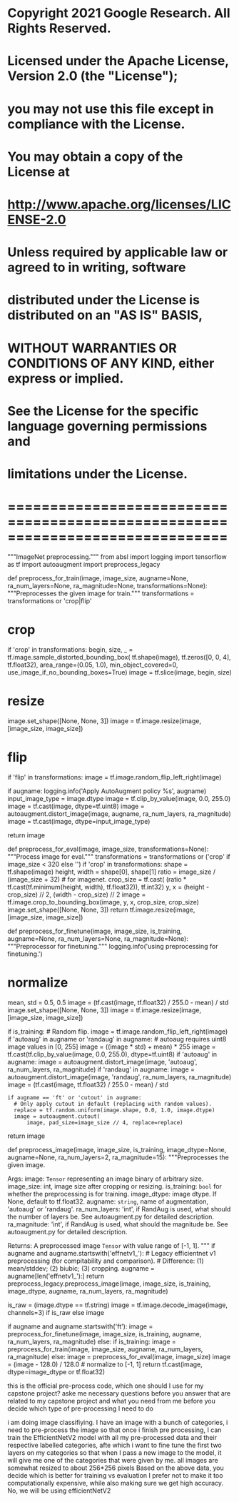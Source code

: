 # Copyright 2021 Google Research. All Rights Reserved.
#
# Licensed under the Apache License, Version 2.0 (the "License");
# you may not use this file except in compliance with the License.
# You may obtain a copy of the License at
#
#     http://www.apache.org/licenses/LICENSE-2.0
#
# Unless required by applicable law or agreed to in writing, software
# distributed under the License is distributed on an "AS IS" BASIS,
# WITHOUT WARRANTIES OR CONDITIONS OF ANY KIND, either express or implied.
# See the License for the specific language governing permissions and
# limitations under the License.
# ==============================================================================
"""ImageNet preprocessing."""
from absl import logging
import tensorflow as tf
import autoaugment
import preprocess_legacy


def preprocess_for_train(image,
                         image_size,
                         augname=None,
                         ra_num_layers=None,
                         ra_magnitude=None,
                         transformations=None):
  """Preprocesses the given image for train."""
  transformations = transformations or 'crop|flip'
  # crop
  if 'crop' in transformations:
    begin, size, _ = tf.image.sample_distorted_bounding_box(
        tf.shape(image),
        tf.zeros([0, 0, 4], tf.float32),
        area_range=(0.05, 1.0),
        min_object_covered=0,
        use_image_if_no_bounding_boxes=True)
    image = tf.slice(image, begin, size)
  # resize
  image.set_shape([None, None, 3])
  image = tf.image.resize(image, [image_size, image_size])
  # flip
  if 'flip' in transformations:
    image = tf.image.random_flip_left_right(image)

  if augname:
    logging.info('Apply AutoAugment policy %s', augname)
    input_image_type = image.dtype
    image = tf.clip_by_value(image, 0.0, 255.0)
    image = tf.cast(image, dtype=tf.uint8)
    image = autoaugment.distort_image(image, augname, ra_num_layers,
                                      ra_magnitude)
    image = tf.cast(image, dtype=input_image_type)

  return image


def preprocess_for_eval(image, image_size, transformations=None):
  """Process image for eval."""
  transformations = transformations or ('crop' if image_size < 320 else '')
  if 'crop' in transformations:
    shape = tf.shape(image)
    height, width = shape[0], shape[1]
    ratio = image_size / (image_size + 32)  # for imagenet.
    crop_size = tf.cast(
        (ratio * tf.cast(tf.minimum(height, width), tf.float32)), tf.int32)
    y, x = (height - crop_size) // 2, (width - crop_size) // 2
    image = tf.image.crop_to_bounding_box(image, y, x, crop_size, crop_size)
  image.set_shape([None, None, 3])
  return tf.image.resize(image, [image_size, image_size])


def preprocess_for_finetune(image,
                            image_size,
                            is_training,
                            augname=None,
                            ra_num_layers=None,
                            ra_magnitude=None):
  """Preprocessor for finetuning."""
  logging.info('using preprocessing for finetuning.')
  # normalize
  mean, std = 0.5, 0.5
  image = (tf.cast(image, tf.float32) / 255.0 - mean) / std
  image.set_shape([None, None, 3])
  image = tf.image.resize(image, [image_size, image_size])

  if is_training:
    #  Random flip.
    image = tf.image.random_flip_left_right(image)
    if 'autoaug' in augname or 'randaug' in augname:
      # autoaug requires uint8 image values in [0, 255]
      image = ((image * std) + mean) * 255
      image = tf.cast(tf.clip_by_value(image, 0.0, 255.0), dtype=tf.uint8)
      if 'autoaug' in augname:
        image = autoaugment.distort_image(image, 'autoaug', ra_num_layers,
                                          ra_magnitude)
      if 'randaug' in augname:
        image = autoaugment.distort_image(image, 'randaug', ra_num_layers,
                                          ra_magnitude)
      image = (tf.cast(image, tf.float32) / 255.0 - mean) / std

    if augname == 'ft' or 'cutout' in augname:
      # Only apply cutout in default (replacing with random values).
      replace = tf.random.uniform(image.shape, 0.0, 1.0, image.dtype)
      image = autoaugment.cutout(
          image, pad_size=image_size // 4, replace=replace)
  return image


def preprocess_image(image,
                     image_size,
                     is_training,
                     image_dtype=None,
                     augname=None,
                     ra_num_layers=2,
                     ra_magnitude=15):
  """Preprocesses the given image.

  Args:
    image: `Tensor` representing an image binary of arbitrary size.
    image_size: int, image size after cropping or resizing.
    is_training: `bool` for whether the preprocessing is for training.
    image_dtype: image dtype. If None, default to tf.float32.
    augname: `string`, name of augmentation, 'autoaug' or 'randaug'.
    ra_num_layers: 'int', if RandAug is used, what should the number of layers
      be. See autoaugment.py for detailed description.
    ra_magnitude: 'int', if RandAug is used, what should the magnitude be. See
      autoaugment.py for detailed description.

  Returns:
    A preprocessed image `Tensor` with value range of [-1, 1].
  """
  if augname and augname.startswith('effnetv1_'):
    # Legacy efficientnet v1 preprocessing (for compitability and comparison).
    # Difference: (1) mean/stddev; (2) biubic; (3) cropping.
    augname = augname[len('effnetv1_'):]
    return preprocess_legacy.preprocess_image(image, image_size, is_training,
                                              image_dtype, augname,
                                              ra_num_layers, ra_magnitude)

  is_raw = (image.dtype == tf.string)
  image = tf.image.decode_image(image, channels=3) if is_raw else image

  if augname and augname.startswith('ft'):
    image = preprocess_for_finetune(image, image_size, is_training, augname,
                                    ra_num_layers, ra_magnitude)
  else:
    if is_training:
      image = preprocess_for_train(image, image_size, augname, ra_num_layers,
                                   ra_magnitude)
    else:
      image = preprocess_for_eval(image, image_size)
    image = (image - 128.0) / 128.0  # normalize to [-1, 1]
  return tf.cast(image, dtype=image_dtype or tf.float32)

this is the official pre-process code, which one should I use for my capstone project? aske me necessary questions before you answer that are related to my capstone project and what you need from me before you decide which type of pre-processing I need to do

i am doing image classifiying. I have an image with a bunch of categories, i need to pre-process the image so that once i finish pre processing, I can train the EfficientNetV2 model with all my pre-processed data and their respective labelled categories, afte which i want to fine tune the first two layers on my categories so that when I pass a new image to the model, it will give me one of the categories that were given by me.
all images are somewhat resized to about 256*256 pixels
Based on the above data, you decide which is better for training vs evaluation
I prefer not to make it too computationally expensive, while also making sure we get high accuracy.
No, we will be using efficientNetV2
